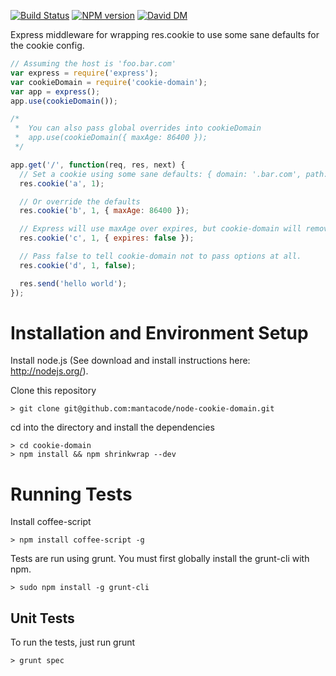 [![Build Status](https://travis-ci.org/mantacode/node-cookie-domain.svg?branch=master)](https://travis-ci.org/mantacode/node-cookie-domain)
[![NPM version](https://badge.fury.io/js/cookie-domain.svg)](http://badge.fury.io/js/cookie-domain)
[![David DM](https://david-dm.org/mantacode/node-cookie-domain.png)](https://david-dm.org/mantacode/node-cookie-domain.png)

Express middleware for wrapping res.cookie to use some sane defaults for the cookie config.

```javascript
// Assuming the host is 'foo.bar.com'
var express = require('express');
var cookieDomain = require('cookie-domain');
var app = express();
app.use(cookieDomain());

/*
 *  You can also pass global overrides into cookieDomain
 *  app.use(cookieDomain({ maxAge: 86400 });
 */

app.get('/', function(req, res, next) {
  // Set a cookie using some sane defaults: { domain: '.bar.com', path: '/', maxAge: 31536000000 })
  res.cookie('a', 1);

  // Or override the defaults
  res.cookie('b', 1, { maxAge: 86400 });

  // Express will use maxAge over expires, but cookie-domain will remove maxAge and pass expires if you tell it to
  res.cookie('c', 1, { expires: false });

  // Pass false to tell cookie-domain not to pass options at all.
  res.cookie('d', 1, false);

  res.send('hello world');
});
```

# Installation and Environment Setup

Install node.js (See download and install instructions here: http://nodejs.org/).

Clone this repository

    > git clone git@github.com:mantacode/node-cookie-domain.git

cd into the directory and install the dependencies

    > cd cookie-domain
    > npm install && npm shrinkwrap --dev

# Running Tests

Install coffee-script

    > npm install coffee-script -g

Tests are run using grunt.  You must first globally install the grunt-cli with npm.

    > sudo npm install -g grunt-cli

## Unit Tests

To run the tests, just run grunt

    > grunt spec
